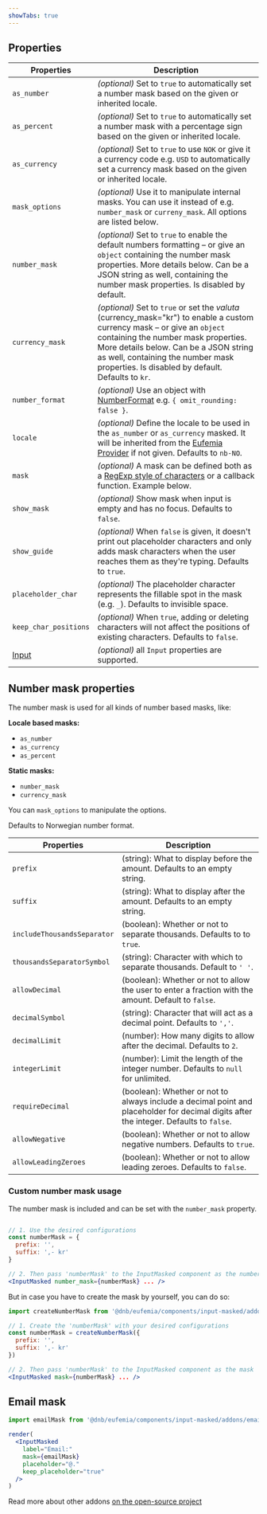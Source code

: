 ```yaml
---
showTabs: true
---
```


## Properties

| Properties                                  | Description                                                                                                                                                                                                                                                                                              |
| ------------------------------------------- | -------------------------------------------------------------------------------------------------------------------------------------------------------------------------------------------------------------------------------------------------------------------------------------------------------- |
| `as_number`                                 | _(optional)_ Set to `true` to automatically set a number mask based on the given or inherited locale.                                                                                                                                                                                                    |
| `as_percent`                                | _(optional)_ Set to `true` to automatically set a number mask with a percentage sign based on the given or inherited locale.                                                                                                                                                                             |
| `as_currency`                               | _(optional)_ Set to `true` to use `NOK` or give it a currency code e.g. `USD` to automatically set a currency mask based on the given or inherited locale.                                                                                                                                               |
| `mask_options`                              | _(optional)_ Use it to manipulate internal masks. You can use it instead of e.g. `number_mask` or `curreny_mask`. All options are listed below.                                                                                                                                                          |
| `number_mask`                               | _(optional)_ Set to `true` to enable the default numbers formatting – or give an `object` containing the number mask properties. More details below. Can be a JSON string as well, containing the number mask properties. Is disabled by default.                                                        |
| `currency_mask`                             | _(optional)_ Set to `true` or set the _valuta_ (currency_mask="kr") to enable a custom currency mask – or give an `object` containing the number mask properties. More details below. Can be a JSON string as well, containing the number mask properties. Is disabled by default. Defaults to `kr`. |
| `number_format`                             | _(optional)_ Use an object with [NumberFormat](/uilib/components/number-format/properties) e.g. `{ omit_rounding: false }`.                                                                                                                                                                              |
| `locale`                                    | _(optional)_ Define the locale to be used in the `as_number` or `as_currency` masked. It will be inherited from the [Eufemia Provider](/uilib/usage/customisation/provider) if not given. Defaults to `nb-NO`.                                                                                           |
| `mask`                                      | _(optional)_ A mask can be defined both as a [RegExp style of characters](https://github.com/text-mask/text-mask/blob/master/componentDocumentation.md#readme) or a callback function. Example below.                                                                                                     |
| `show_mask`                                 | _(optional)_ Show mask when input is empty and has no focus. Defaults to `false`.                                                                                                                                                                                                                        |
| `show_guide`                                | _(optional)_ When `false` is given, it doesn't print out placeholder characters and only adds mask characters when the user reaches them as they're typing. Defaults to `true`.                                                                                                                          |
| `placeholder_char`                          | _(optional)_ The placeholder character represents the fillable spot in the mask (e.g. `_`). Defaults to invisible space.                                                                                                                                                                                 |
| `keep_char_positions`                       | _(optional)_ When `true`, adding or deleting characters will not affect the positions of existing characters. Defaults to `false`.                                                                                                                                                                       |
| [Input](/uilib/components/input/properties) | _(optional)_ all `Input` properties are supported.                                                                                                                                                                                                                                                       |

## Number mask properties

The number mask is used for all kinds of number based masks, like:

**Locale based masks:**

- `as_number`
- `as_currency`
- `as_percent`

**Static masks:**

- `number_mask`
- `currency_mask`

You can `mask_options` to manipulate the options.

Defaults to Norwegian number format.

| Properties                  | Description                                                                                                                            |
| --------------------------- | -------------------------------------------------------------------------------------------------------------------------------------- |
| `prefix`                    | (string): What to display before the amount. Defaults to an empty string.                                                                 |
| `suffix`                    | (string): What to display after the amount. Defaults to an empty string.                                                                  |
| `includeThousandsSeparator` | (boolean): Whether or not to separate thousands. Defaults to to `true`.                                                                |
| `thousandsSeparatorSymbol`  | (string): Character with which to separate thousands. Default to `' '`.                                                                |
| `allowDecimal`              | (boolean): Whether or not to allow the user to enter a fraction with the amount. Default to `false`.                                   |
| `decimalSymbol`             | (string): Character that will act as a decimal point. Defaults to `','`.                                                               |
| `decimalLimit`              | (number): How many digits to allow after the decimal. Defaults to `2`.                                                                 |
| `integerLimit`              | (number): Limit the length of the integer number. Defaults to `null` for unlimited.                                                    |
| `requireDecimal`            | (boolean): Whether or not to always include a decimal point and placeholder for decimal digits after the integer. Defaults to `false`. |
| `allowNegative`             | (boolean): Whether or not to allow negative numbers. Defaults to `true`.                                                               |
| `allowLeadingZeroes`        | (boolean): Whether or not to allow leading zeroes. Defaults to `false`.                                                                |

### Custom number mask usage

The number mask is included and can be set with the `number_mask` property.

```jsx

// 1. Use the desired configurations
const numberMask = {
  prefix: '',
  suffix: ',- kr'
}

// 2. Then pass 'numberMask' to the InputMasked component as the number_mask
<InputMasked number_mask={numberMask} ... />
```

But in case you have to create the mask by yourself, you can do so:

```jsx
import createNumberMask from '@dnb/eufemia/components/input-masked/addons/createNumberMask'

// 1. Create the 'numberMask' with your desired configurations
const numberMask = createNumberMask({
  prefix: '',
  suffix: ',- kr'
})

// 2. Then pass 'numberMask' to the InputMasked component as the mask
<InputMasked mask={numberMask} ... />
```

## Email mask

```jsx
import emailMask from '@dnb/eufemia/components/input-masked/addons/emailMask'

render(
  <InputMasked
    label="Email:"
    mask={emailMask}
    placeholder="@."
    keep_placeholder="true"
  />
)
```

Read more about other addons [on the open-source project](https://github.com/text-mask/text-mask)